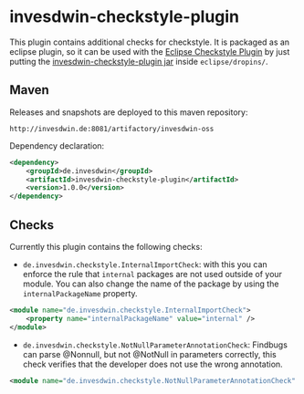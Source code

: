 # invesdwin-checkstyle-plugin

This plugin contains additional checks for checkstyle. It is packaged as an eclipse plugin, so it can be used with the [Eclipse Checkstyle Plugin](http://eclipse-cs.sourceforge.net) by just putting the [invesdwin-checkstyle-plugin jar](http://invesdwin.de:8081/artifactory/invesdwin-oss/de/invesdwin/invesdwin-checkstyle-plugin/1.0.0/invesdwin-checkstyle-plugin-1.0.0.jar) inside `eclipse/dropins/`.

## Maven

Releases and snapshots are deployed to this maven repository:
```
http://invesdwin.de:8081/artifactory/invesdwin-oss
```

Dependency declaration:
```xml
<dependency>
	<groupId>de.invesdwin</groupId>
	<artifactId>invesdwin-checkstyle-plugin</artifactId>
	<version>1.0.0</version>
</dependency>
```

## Checks

Currently this plugin contains the following checks:

* `de.invesdwin.checkstyle.InternalImportCheck`: with this you can enforce the rule that `internal` packages are not used outside of your module. You can also change the name of the package by using the `internalPackageName` property.
```xml
<module name="de.invesdwin.checkstyle.InternalImportCheck">
	<property name="internalPackageName" value="internal" />
</module>
```
* `de.invesdwin.checkstyle.NotNullParameterAnnotationCheck`: Findbugs can parse @Nonnull, but not @NotNull in parameters correctly, this check verifies that the developer does not use the wrong annotation.
```xml
<module name="de.invesdwin.checkstyle.NotNullParameterAnnotationCheck" />
```
